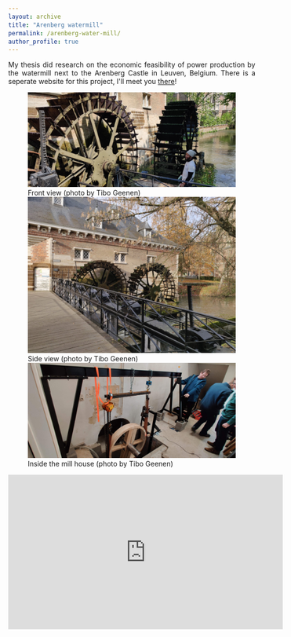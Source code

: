 ```yaml
---
layout: archive
title: "Arenberg watermill"
permalink: /arenberg-water-mill/
author_profile: true
---
```

<style>body {text-align: justify}</style>

My thesis did research on the economic feasibility of power production by the watermill next to the Arenberg Castle in Leuven, Belgium. There is a seperate website for this project, I'll meet you [there](https://arenberg-watermill.github.io/)!

<figure>
  <img src="/images/watermill_arenberg_3.jpg">
  <figcaption>Front view (photo by Tibo Geenen)</figcaption>
  <img src="/images/watermill_arenberg_sideview.jpg">
  <figcaption>Side view (photo by Tibo Geenen)</figcaption>
  <img src="/images/watermill_arenberg_inside.jpg">
  <figcaption>Inside the mill house (photo by Tibo Geenen)</figcaption>
</figure>

<iframe width="560" height="315" src="https://www.youtube.com/embed/2KCysotb55A?controls=0" title="Outside view - Arenberg Watermill" frameborder="0" allow="accelerometer; autoplay; clipboard-write; encrypted-media; gyroscope; picture-in-picture" allowfullscreen></iframe>
